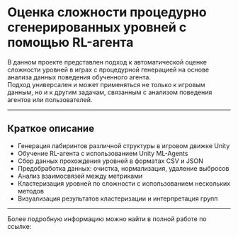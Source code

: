 # Оценка сложности процедурно сгенерированных уровней с помощью RL-агента

В данном проекте представлен подход к автоматической оценке сложности уровней в играх с процедурной генерацией на основе анализа данных поведения обученного агента.  
Подход универсален и может применяться не только к игровым данным, но и к другим задачам, связанным с анализом поведения агентов или пользователей.

---

## Краткое описание

- Генерация лабиринтов различной структуры в игровом движке Unity  
- Обучение RL-агента с использованием Unity ML-Agents  
- Сбор данных прохождения уровней в форматах CSV и JSON  
- Предобработка данных: очистка, нормализация, удаление выбросов  
- Анализ взаимосвязей между метриками  
- Кластеризация уровней по сложности с использованием нескольких методов  
- Визуализация результатов кластеризации и интерпретация групп

---

Более подробную информацию можно найти в полной работе по ссылке: 
